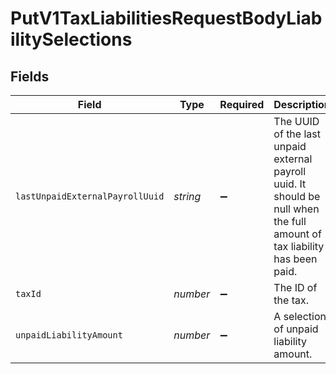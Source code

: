 # PutV1TaxLiabilitiesRequestBodyLiabilitySelections


## Fields

| Field                                                                                                                     | Type                                                                                                                      | Required                                                                                                                  | Description                                                                                                               |
| ------------------------------------------------------------------------------------------------------------------------- | ------------------------------------------------------------------------------------------------------------------------- | ------------------------------------------------------------------------------------------------------------------------- | ------------------------------------------------------------------------------------------------------------------------- |
| `lastUnpaidExternalPayrollUuid`                                                                                           | *string*                                                                                                                  | :heavy_minus_sign:                                                                                                        | The UUID of the last unpaid external payroll uuid. It should be null when the full amount of tax liability has been paid. |
| `taxId`                                                                                                                   | *number*                                                                                                                  | :heavy_minus_sign:                                                                                                        | The ID of the tax.                                                                                                        |
| `unpaidLiabilityAmount`                                                                                                   | *number*                                                                                                                  | :heavy_minus_sign:                                                                                                        | A selection of unpaid liability amount.                                                                                   |